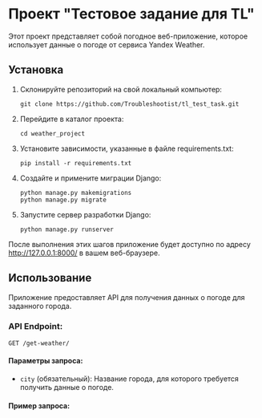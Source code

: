 # Проект "Тестовое задание для TL"

Этот проект представляет собой погодное веб-приложение, которое использует данные о погоде от сервиса Yandex Weather.

## Установка

1. Склонируйте репозиторий на свой локальный компьютер:

    ```
    git clone https://github.com/Troubleshootist/tl_test_task.git
    ```

2. Перейдите в каталог проекта:

    ```
    cd weather_project
    ```

3. Установите зависимости, указанные в файле requirements.txt:

    ```
    pip install -r requirements.txt
    ```

4. Создайте и примените миграции Django:

    ```
    python manage.py makemigrations
    python manage.py migrate
    ```

5. Запустите сервер разработки Django:

    ```
    python manage.py runserver
    ```

После выполнения этих шагов приложение будет доступно по адресу http://127.0.0.1:8000/ в вашем веб-браузере.

## Использование

Приложение предоставляет API для получения данных о погоде для заданного города.

### API Endpoint:

`GET /get-weather/`

#### Параметры запроса:

- `city` (обязательный): Название города, для которого требуется получить данные о погоде.

#### Пример запроса:

